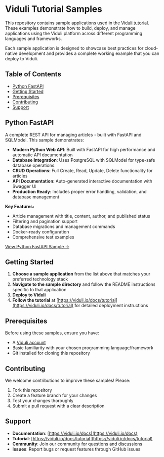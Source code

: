 # Viduli Tutorial Samples

This repository contains sample applications used in the [Viduli tutorial](https://viduli.io/docs/tutorial). These examples demonstrate how to build, deploy, and manage applications using the Viduli platform across different programming languages and frameworks.

Each sample application is designed to showcase best practices for cloud-native development and provides a complete working example that you can deploy to Viduli.

## Table of Contents

- [Python FastAPI](#python-fastapi)
- [Getting Started](#getting-started)
- [Prerequisites](#prerequisites)
- [Contributing](#contributing)
- [Support](#support)

## Python FastAPI

A complete REST API for managing articles - built with FastAPI and SQLModel. This sample demonstrates:

- **Modern Python Web API**: Built with FastAPI for high performance and automatic API documentation
- **Database Integration**: Uses PostgreSQL with SQLModel for type-safe database operations
- **CRUD Operations**: Full Create, Read, Update, Delete functionality for articles
- **API Documentation**: Auto-generated interactive documentation with Swagger UI
- **Production Ready**: Includes proper error handling, validation, and database management

**Key Features:**

- Article management with title, content, author, and published status
- Filtering and pagination support
- Database migrations and management commands
- Docker-ready configuration
- Comprehensive test examples

[View Python FastAPI Sample →](./python-fastapi/)

## Getting Started

1. **Choose a sample application** from the list above that matches your preferred technology stack
2. **Navigate to the sample directory** and follow the README instructions specific to that application
3. **Deploy to Viduli**
4. **Follow the tutorial** at [https://viduli.io/docs/tutorial](https://viduli.io/docs/tutorial) for detailed deployment instructions

## Prerequisites

Before using these samples, ensure you have:

- A [Viduli account](https://viduli.io/signup)
- Basic familiarity with your chosen programming language/framework
- Git installed for cloning this repository

## Contributing

We welcome contributions to improve these samples! Please:

1. Fork this repository
2. Create a feature branch for your changes
3. Test your changes thoroughly
4. Submit a pull request with a clear description

## Support

- **Documentation**: [https://viduli.io/docs](https://viduli.io/docs)
- **Tutorial**: [https://viduli.io/docs/tutorial](https://viduli.io/docs/tutorial)
- **Community**: Join our community for questions and discussions
- **Issues**: Report bugs or request features through GitHub issues
